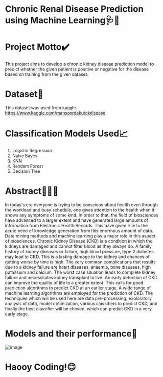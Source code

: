 # Chronic Renal Disease Prediction using Machine Learning🩺🔮

# Project Motto✔️
This project aims to develop a chronic kidney disease prediction model to predict whether the given patient is positive or negative for the disease based on training from the given dataset.

# Dataset📄
This dataset was used from kaggle.
https://www.kaggle.com/mansoordaku/ckdisease

# Classification Models Used📈
1. Logistic Regression
2. Naive Bayes
3. KNN
4. Random Forest
5. Decision Tree

# Abstract👨🏻‍💻
In today's era everyone is trying to be conscious about health even through the workload and busy schedule, one gives attention to the health when it shows any symptoms of some kind. In order to that, the field of biosciences have advanced to a larger extent and have generated large amounts of information from Electronic Health Records. This have given rise to the acute need of knowledge generation from this enormous amount of data. Data mining methods and machine learning play a major role in this aspect of biosciences. Chronic Kidney Disease (CKD) is a condition in which the kidneys are damaged and cannot filter blood as they always do. A family history of kidney diseases or failure, high blood pressure, type 2 diabetes may lead to CKD. This is a lasting damage to the kidney and chances of getting worse by time is high. The very common complications that results due to a kidney failure are heart diseases, anaemia, bone diseases, high potassium and calcium. The worst case situation leads to complete kidney failure and necessitates kidney transplant to live. An early detection of CKD can improve the quality of life to a greater extent. This calls for good prediction algorithms to predict CKD at an earlier stage. A wide range of machine learning algorithms are employed for the prediction of CKD. The techniques which will be used here are data pre-processing, exploratory analysis of data, model optimization, various classifiers to predict CKD, and finally the best classifier will be chosen, which can predict CKD in a very early stage. 

# Models and their performance🌟
![image](https://user-images.githubusercontent.com/76680213/141098703-e2284af4-faee-4733-bd29-dfa05438cb92.png)

# Haooy Coding!😊
